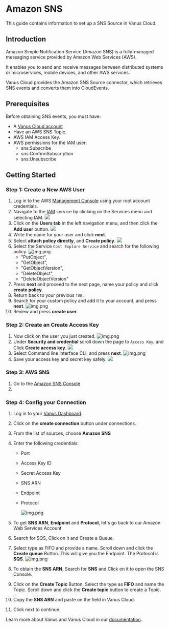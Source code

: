 # Amazon SNS

This guide contains information to set up a SNS Source in Vanus Cloud.

## Introduction

Amazon Simple Notification Service (Amazon SNS) is a fully-managed messaging service provided by Amazon Web Services (AWS).

It enables you to send and receive messages between distributed systems or microservices, mobile devices, and other AWS services.

Vanus Cloud provides the Amazon SNS Source connector, which retrieves SNS events and converts them into CloudEvents.

## Prerequisites

Before obtaining SNS events, you must have:

- A [Vanus Cloud account](https://cloud.vanus.ai)
- Have an AWS SNS Topic.
- AWS IAM Access Key.
- AWS permissions for the IAM user:
  - sns:Subscribe
  - sns:ConfirmSubscription
  - sns:Unsubscribe

## Getting Started

### Step 1: Create a New AWS User

1. Log in to the AWS [Management Console](https://aws.amazon.com) using your root account credentials.
2. Navigate to the [IAM](https://console.aws.amazon.com/iam/) service by clicking on the Services menu and selecting IAM.
   ![](images/findIAM.png)
3. Click on the **Users tab** in the left navigation menu, and then click the **Add user** button.
   ![](images/AddUser.png)
4. Write the name for your user and click **next**.
5. Select **attach policy directly**, and **Create policy**.
   ![](images/permissionoption.png)
6. Select the Service `Cost Explore Service` and search for the following policy.
   ![img.png](images/search.png)
    - "PutObject",
    - "GetObject",
    - "GetObjectVersion",
    - "DeleteObject",
    - "DeleteObjectVersion"
7. Press **next** and proceed to the next page, name your policy and click **create policy**.
8. Return back to your previous `TAB`.
9. Search for your custom policy and add it to your account, and press **next**.
   ![img.png](images/policy.png)
10. Review and press **create user**.

### Step 2: Create an Create Access Key

1. Now click on the user you just created.
   ![img.png](images/user.png)
2. Under **Security and credential** scroll down the page to `Access Key`, and Click **Create access key**.
   ![](images/createAccesskey.png)
3. Select Command line interface CLI, and press **next**.
   ![img.png](images/CLI.png)
4. Save your access key and secret key safely.
   ![](images/img.png)

### Step 3: AWS SNS 
1. Go to the [Amazon SNS Console](https://console.aws.amazon.com/sns/)
2. 

### Step 4: Config your Connection

1. Log in to your [Vanus Dashboard](https://cloud.vanus.ai/dashboard).
2. Click on the **create connection** button under connections.
3. From the list of sources, choose **Amazon SNS**
4. Enter the following credentials:

   - Port
   - Access Key ID
   - Secret Access Key
   - SNS ARN
   - Endpoint
   - Protocol

     ![img.png](images/vanus-sns.png)

5. To get **SNS ARN**, **Endpoint** and **Protocol**, let's go back to our Amazon Web Services Account
6. Search for SQS, Click on it and Create a Queue.
7. Select type as FIFO and provide a name. Scroll down and click the **Create queue** Button. This will give you the Endpoint. The Protocol is **SQS**.
   ![img.png](images/sqs-fifo.png)
8. To obtain the **SNS ARN**, Search for **SNS** and Click on it to open the SNS Console.
9. Click on the **Create Topic** Button, Select the type as **FIFO** and name the Topic. Scroll down and click the **Create topic** button to create a Topic.
10. Copy the **SNS ARN** and paste on the field in Vanus Cloud.
11. Click next to continue.

Learn more about Vanus and Vanus Cloud in our [documentation](https://docs.vanus.ai).
